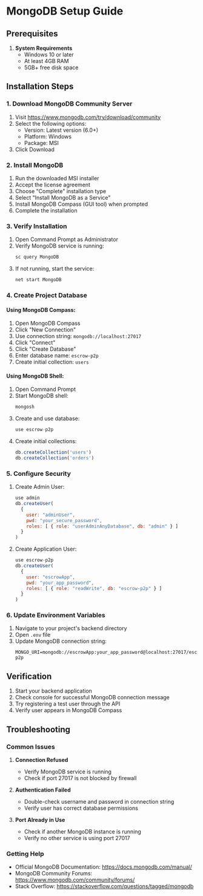 # MongoDB Setup Guide

## Prerequisites

1. **System Requirements**
   - Windows 10 or later
   - At least 4GB RAM
   - 5GB+ free disk space

## Installation Steps

### 1. Download MongoDB Community Server
1. Visit https://www.mongodb.com/try/download/community
2. Select the following options:
   - Version: Latest version (6.0+)
   - Platform: Windows
   - Package: MSI
3. Click Download

### 2. Install MongoDB
1. Run the downloaded MSI installer
2. Accept the license agreement
3. Choose "Complete" installation type
4. Select "Install MongoDB as a Service"
5. Install MongoDB Compass (GUI tool) when prompted
6. Complete the installation

### 3. Verify Installation
1. Open Command Prompt as Administrator
2. Verify MongoDB service is running:
   ```bash
   sc query MongoDB
   ```
3. If not running, start the service:
   ```bash
   net start MongoDB
   ```

### 4. Create Project Database

#### Using MongoDB Compass:
1. Open MongoDB Compass
2. Click "New Connection"
3. Use connection string: `mongodb://localhost:27017`
4. Click "Connect"
5. Click "Create Database"
6. Enter database name: `escrow-p2p`
7. Create initial collection: `users`

#### Using MongoDB Shell:
1. Open Command Prompt
2. Start MongoDB shell:
   ```bash
   mongosh
   ```
3. Create and use database:
   ```javascript
   use escrow-p2p
   ```
4. Create initial collections:
   ```javascript
   db.createCollection('users')
   db.createCollection('orders')
   ```

### 5. Configure Security

1. Create Admin User:
   ```javascript
   use admin
   db.createUser(
     {
       user: "adminUser",
       pwd: "your_secure_password",
       roles: [ { role: "userAdminAnyDatabase", db: "admin" } ]
     }
   )
   ```

2. Create Application User:
   ```javascript
   use escrow-p2p
   db.createUser(
     {
       user: "escrowApp",
       pwd: "your_app_password",
       roles: [ { role: "readWrite", db: "escrow-p2p" } ]
     }
   )
   ```

### 6. Update Environment Variables

1. Navigate to your project's backend directory
2. Open `.env` file
3. Update MongoDB connection string:
   ```
   MONGO_URI=mongodb://escrowApp:your_app_password@localhost:27017/escrow-p2p
   ```

## Verification

1. Start your backend application
2. Check console for successful MongoDB connection message
3. Try registering a test user through the API
4. Verify user appears in MongoDB Compass

## Troubleshooting

### Common Issues

1. **Connection Refused**
   - Verify MongoDB service is running
   - Check if port 27017 is not blocked by firewall

2. **Authentication Failed**
   - Double-check username and password in connection string
   - Verify user has correct database permissions

3. **Port Already in Use**
   - Check if another MongoDB instance is running
   - Verify no other service is using port 27017

### Getting Help

- Official MongoDB Documentation: https://docs.mongodb.com/manual/
- MongoDB Community Forums: https://www.mongodb.com/community/forums/
- Stack Overflow: https://stackoverflow.com/questions/tagged/mongodb